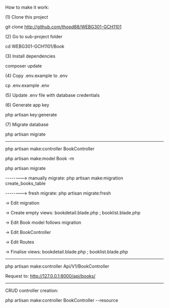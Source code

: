 How to make it work:

(1) Clone this project

git clone http://github.com/thopd88/WEBG301-GCH1101

(2) Go to sub-project folder

cd WEBG301-GCH1101/Book

(3) Install dependencies

composer update

(4) Copy .env.example to .env

cp .env.example .env

(5) Update .env file with database credentials

(6) Generate app key

php artisan key:generate

(7) Migrate database

php artisan migrate


----------------------------------------------------
php artisan make:controller BookController

php artisan make:model Book -m

php artisan migrate

--------> manually migrate: php artisan make:migration create_books_table

--------> fresh migrate: php artisan migrate:fresh


-> Edit migration

-> Create empty views: bookdetail.blade.php ; booklist.blade.php

-> Edit Book model follows migration

-> Edit BookController

-> Edit Routes

-> Finalise views: bookdetail.blade.php ; booklist.blade.php


------------------------------
php artisan make:controller Api/V1/BookController

Request to: http://127.0.0.1:8000/api/books/

------------------------------
CRUD controller creation:

php artisan make:controller BookController --resource
